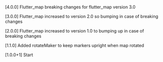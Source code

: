 [4.0.0]
Flutter_map breaking changes for flutter_map version 3.0

[3.0.0]
Flutter_map increased to version 2.0 so bumping in case of breaking changes

[2.0.0]
Flutter_map increased to version 1.0 to bumping up in case of breaking changes

[1.1.0]
Added rotateMaker to keep markers upright when map rotated

[1.0.0+1]
  Start
